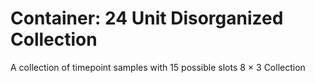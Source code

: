 # Container: 24 Unit Disorganized Collection

A collection of timepoint samples with 15 possible slots
  8 &times; 3 Collection


